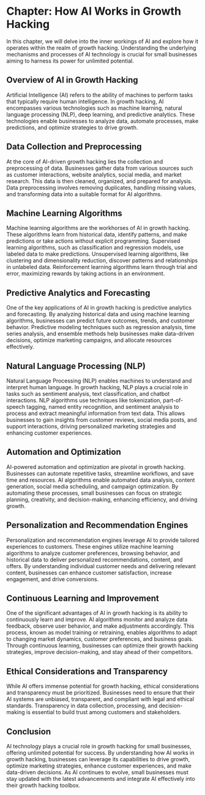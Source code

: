 Chapter: How AI Works in Growth Hacking
=======================================

In this chapter, we will delve into the inner workings of AI and explore how it operates within the realm of growth hacking. Understanding the underlying mechanisms and processes of AI technology is crucial for small businesses aiming to harness its power for unlimited potential.

Overview of AI in Growth Hacking
--------------------------------

Artificial Intelligence (AI) refers to the ability of machines to perform tasks that typically require human intelligence. In growth hacking, AI encompasses various technologies such as machine learning, natural language processing (NLP), deep learning, and predictive analytics. These technologies enable businesses to analyze data, automate processes, make predictions, and optimize strategies to drive growth.

Data Collection and Preprocessing
---------------------------------

At the core of AI-driven growth hacking lies the collection and preprocessing of data. Businesses gather data from various sources such as customer interactions, website analytics, social media, and market research. This data is then cleaned, organized, and prepared for analysis. Data preprocessing involves removing duplicates, handling missing values, and transforming data into a suitable format for AI algorithms.

Machine Learning Algorithms
---------------------------

Machine learning algorithms are the workhorses of AI in growth hacking. These algorithms learn from historical data, identify patterns, and make predictions or take actions without explicit programming. Supervised learning algorithms, such as classification and regression models, use labeled data to make predictions. Unsupervised learning algorithms, like clustering and dimensionality reduction, discover patterns and relationships in unlabeled data. Reinforcement learning algorithms learn through trial and error, maximizing rewards by taking actions in an environment.

Predictive Analytics and Forecasting
------------------------------------

One of the key applications of AI in growth hacking is predictive analytics and forecasting. By analyzing historical data and using machine learning algorithms, businesses can predict future outcomes, trends, and customer behavior. Predictive modeling techniques such as regression analysis, time series analysis, and ensemble methods help businesses make data-driven decisions, optimize marketing campaigns, and allocate resources effectively.

Natural Language Processing (NLP)
---------------------------------

Natural Language Processing (NLP) enables machines to understand and interpret human language. In growth hacking, NLP plays a crucial role in tasks such as sentiment analysis, text classification, and chatbot interactions. NLP algorithms use techniques like tokenization, part-of-speech tagging, named entity recognition, and sentiment analysis to process and extract meaningful information from text data. This allows businesses to gain insights from customer reviews, social media posts, and support interactions, driving personalized marketing strategies and enhancing customer experiences.

Automation and Optimization
---------------------------

AI-powered automation and optimization are pivotal in growth hacking. Businesses can automate repetitive tasks, streamline workflows, and save time and resources. AI algorithms enable automated data analysis, content generation, social media scheduling, and campaign optimization. By automating these processes, small businesses can focus on strategic planning, creativity, and decision-making, enhancing efficiency, and driving growth.

Personalization and Recommendation Engines
------------------------------------------

Personalization and recommendation engines leverage AI to provide tailored experiences to customers. These engines utilize machine learning algorithms to analyze customer preferences, browsing behavior, and historical data to deliver personalized recommendations, content, and offers. By understanding individual customer needs and delivering relevant content, businesses can enhance customer satisfaction, increase engagement, and drive conversions.

Continuous Learning and Improvement
-----------------------------------

One of the significant advantages of AI in growth hacking is its ability to continuously learn and improve. AI algorithms monitor and analyze data feedback, observe user behavior, and make adjustments accordingly. This process, known as model training or retraining, enables algorithms to adapt to changing market dynamics, customer preferences, and business goals. Through continuous learning, businesses can optimize their growth hacking strategies, improve decision-making, and stay ahead of their competitors.

Ethical Considerations and Transparency
---------------------------------------

While AI offers immense potential for growth hacking, ethical considerations and transparency must be prioritized. Businesses need to ensure that their AI systems are unbiased, transparent, and compliant with legal and ethical standards. Transparency in data collection, processing, and decision-making is essential to build trust among customers and stakeholders.

Conclusion
----------

AI technology plays a crucial role in growth hacking for small businesses, offering unlimited potential for success. By understanding how AI works in growth hacking, businesses can leverage its capabilities to drive growth, optimize marketing strategies, enhance customer experiences, and make data-driven decisions. As AI continues to evolve, small businesses must stay updated with the latest advancements and integrate AI effectively into their growth hacking toolbox.
